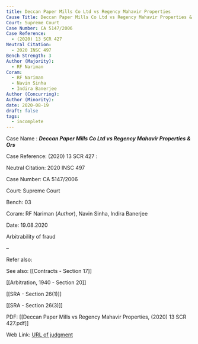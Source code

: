 ```yaml
---
title: Deccan Paper Mills Co Ltd vs Regency Mahavir Properties
Cause Title: Deccan Paper Mills Co Ltd vs Regency Mahavir Properties & Ors
Court: Supreme Court
Case Number: CA 5147/2006
Case Reference:
  - (2020) 13 SCR 427
Neutral Citation:
  - 2020 INSC 497
Bench Strength: 3
Author (Majority):
  - RF Nariman
Coram:
  - RF Nariman
  - Navin Sinha
  - Indira Banerjee
Author (Concurring): 
Author (Minority): 
date: 2020-08-19
draft: false
tags:
  - incomplete
---
```

Case Name : ***Deccan Paper Mills Co Ltd vs Regency Mahavir Properties & Ors***

Case Reference: (2020) 13 SCR 427 :

Neutral Citation: 2020 INSC 497

Case Number: CA 5147/2006

Court: Supreme Court

Bench: 03

Coram: RF Nariman (*Author*), Navin Sinha, Indira Banerjee

Date: 19.08.2020

Arbitrability of fraud

–

Refer also:


See also:
[[Contracts - Section 17]] 

[[Arbitration, 1940 - Section 20]]

[[SRA - Section 26(1)]]

[[SRA - Section 26(3)]]

PDF:
[[Deccan Paper Mills vs Regency Mahavir Properties, (2020) 13 SCR 427.pdf]]

Web Link: <a href="/All judgments/Deccan Paper Mills vs Regency Mahavir Properties, (2020) 13 SCR 427.pdf" target="_blank">URL of judgment</a>
